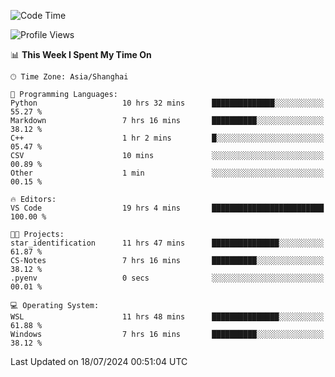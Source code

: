 <!--START_SECTION:waka-->
![Code Time](http://img.shields.io/badge/Code%20Time-1%2C855%20hrs%2027%20mins-blue)

![Profile Views](http://img.shields.io/badge/Profile%20Views-2-blue)

📊 **This Week I Spent My Time On** 

```text
🕑︎ Time Zone: Asia/Shanghai

💬 Programming Languages: 
Python                   10 hrs 32 mins      ██████████████░░░░░░░░░░░   55.27 % 
Markdown                 7 hrs 16 mins       ██████████░░░░░░░░░░░░░░░   38.12 % 
C++                      1 hr 2 mins         █░░░░░░░░░░░░░░░░░░░░░░░░   05.47 % 
CSV                      10 mins             ░░░░░░░░░░░░░░░░░░░░░░░░░   00.89 % 
Other                    1 min               ░░░░░░░░░░░░░░░░░░░░░░░░░   00.15 % 

🔥 Editors: 
VS Code                  19 hrs 4 mins       █████████████████████████   100.00 % 

🐱‍💻 Projects: 
star_identification      11 hrs 47 mins      ███████████████░░░░░░░░░░   61.87 % 
CS-Notes                 7 hrs 16 mins       ██████████░░░░░░░░░░░░░░░   38.12 % 
.pyenv                   0 secs              ░░░░░░░░░░░░░░░░░░░░░░░░░   00.01 % 

💻 Operating System: 
WSL                      11 hrs 48 mins      ███████████████░░░░░░░░░░   61.88 % 
Windows                  7 hrs 16 mins       ██████████░░░░░░░░░░░░░░░   38.12 % 
```


 Last Updated on 18/07/2024 00:51:04 UTC
<!--END_SECTION:waka-->